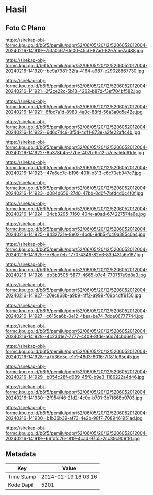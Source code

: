 # Hasil

## Foto C Plano

https://sirekap-obj-formc.kpu.go.id/b6f5/pemilu/pdpr/52/06/05/20/12/5206052012004-20240216-141919--75fa0c67-0e00-45c0-87ad-82e7c5e7a488.jpg

https://sirekap-obj-formc.kpu.go.id/b6f5/pemilu/pdpr/52/06/05/20/12/5206052012004-20240216-141920--be9a7981-32fa-4164-a987-e29028867730.jpg

https://sirekap-obj-formc.kpu.go.id/b6f5/pemilu/pdpr/52/06/05/20/12/5206052012004-20240216-141921--2f2ce22c-5b18-4262-b87d-f3ef704bf582.jpg

https://sirekap-obj-formc.kpu.go.id/b6f5/pemilu/pdpr/52/06/05/20/12/5206052012004-20240216-141921--6fbc7a1d-8983-4a0c-88fd-56a3a0d5e42e.jpg

https://sirekap-obj-formc.kpu.go.id/b6f5/pemilu/pdpr/52/06/05/20/12/5206052012004-20240216-141922--6d6c74c9-3f5d-4df1-873e-a2fe22affc4b.jpg

https://sirekap-obj-formc.kpu.go.id/b6f5/pemilu/pdpr/52/06/05/20/12/5206052012004-20240216-141922--8b378b45-77be-407b-9c12-a7cea56d61de.jpg

https://sirekap-obj-formc.kpu.go.id/b6f5/pemilu/pdpr/52/06/05/20/12/5206052012004-20240216-141923--47e6ec7c-b196-401f-b313-c6c70eb947c7.jpg

https://sirekap-obj-formc.kpu.go.id/b6f5/pemilu/pdpr/52/06/05/20/12/5206052012004-20240216-141923--d084d656-27d0-47bb-8d0f-7bfd4d0c4f0f.jpg

https://sirekap-obj-formc.kpu.go.id/b6f5/pemilu/pdpr/52/06/05/20/12/5206052012004-20240216-141924--34cb3295-7160-404e-a0ad-674227574a6e.jpg

https://sirekap-obj-formc.kpu.go.id/b6f5/pemilu/pdpr/52/06/05/20/12/5206052012004-20240216-141925--8432731e-8e02-4bd6-9db5-fc40a385c0a4.jpg

https://sirekap-obj-formc.kpu.go.id/b6f5/pemilu/pdpr/52/06/05/20/12/5206052012004-20240216-141925--e78ae7eb-1770-4349-82e6-83d431a6e187.jpg

https://sirekap-obj-formc.kpu.go.id/b6f5/pemilu/pdpr/52/06/05/20/12/5206052012004-20240216-141926--db3b3505-5877-4665-b7c4-770757e9d8a3.jpg

https://sirekap-obj-formc.kpu.go.id/b6f5/pemilu/pdpr/52/06/05/20/12/5206052012004-20240216-141927--20ec868b-a9b9-4ff2-a999-f09b4dff9150.jpg

https://sirekap-obj-formc.kpu.go.id/b6f5/pemilu/pdpr/52/06/05/20/12/5206052012004-20240216-141927--c615ca6b-0e12-4bea-be74-7dde06777744.jpg

https://sirekap-obj-formc.kpu.go.id/b6f5/pemilu/pdpr/52/06/05/20/12/5206052012004-20240216-141928--4c2341e7-7777-4409-8fde-a6d74cbd6ef7.jpg

https://sirekap-obj-formc.kpu.go.id/b6f5/pemilu/pdpr/52/06/05/20/12/5206052012004-20240216-141928--a7b36e5c-e1e1-48d3-8016-7ff81fe85c45.jpg

https://sirekap-obj-formc.kpu.go.id/b6f5/pemilu/pdpr/52/06/05/20/12/5206052012004-20240216-141929--b054c28f-d089-45f0-b9e3-1186222a4d46.jpg

https://sirekap-obj-formc.kpu.go.id/b6f5/pemilu/pdpr/52/06/05/20/12/5206052012004-20240216-141930--2f954f46-21d2-4c0e-b701-3b7f668b9703.jpg

https://sirekap-obj-formc.kpu.go.id/b6f5/pemilu/pdpr/52/06/05/20/12/5206052012004-20240216-141930--b1b36b39-af73-4e2b-98f7-7089461951ad.jpg

https://sirekap-obj-formc.kpu.go.id/b6f5/pemilu/pdpr/52/06/05/20/12/5206052012004-20240216-141919--66fdfc26-1819-4cad-97b5-2cc39c909f9f.jpg


## Metadata

| Key        | Value               |
| ---------- | ------------------- |
| Time Stamp | 2024-02-19 16:03:16 |
| Kode Dapil | 5201                |



